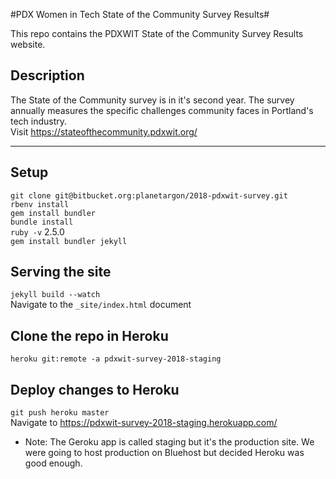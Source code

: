 #PDX Women in Tech State of the Community Survey Results#

This repo contains the PDXWIT State of the Community Survey Results website.

## Description

The State of the Community survey is in it's second year. The survey annually measures the specific challenges community faces in Portland's tech industry.  
Visit https://stateofthecommunity.pdxwit.org/

---

## Setup

`git clone git@bitbucket.org:planetargon/2018-pdxwit-survey.git`  
`rbenv install`  
`gem install bundler`  
`bundle install`  
`ruby -v` 2.5.0    
`gem install bundler jekyll`  

## Serving the site

`jekyll build --watch`  
Navigate to the `_site/index.html` document  

## Clone the repo in Heroku

`heroku git:remote -a pdxwit-survey-2018-staging`  

## Deploy changes to Heroku

`git push heroku master`  
Navigate to https://pdxwit-survey-2018-staging.herokuapp.com/  
* Note: The Geroku app is called staging but it's the production site. We were going to host production on Bluehost but decided Heroku was good enough.  
